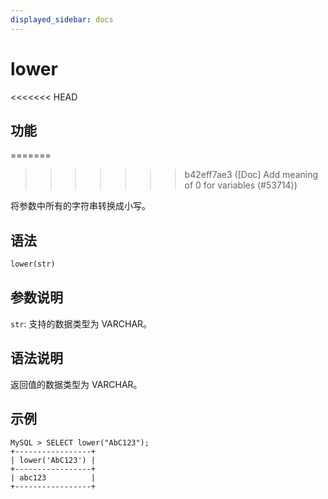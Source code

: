 ```yaml
---
displayed_sidebar: docs
---
```


# lower

<<<<<<< HEAD
## 功能
=======

>>>>>>> b42eff7ae3 ([Doc] Add meaning of 0 for variables (#53714))

将参数中所有的字符串转换成小写。

## 语法

```Haskell
lower(str)
```

## 参数说明

`str`: 支持的数据类型为 VARCHAR。

## 语法说明

返回值的数据类型为 VARCHAR。

## 示例

```Plain Text
MySQL > SELECT lower("AbC123");
+-----------------+
| lower('AbC123') |
+-----------------+
| abc123          |
+-----------------+
```
